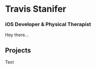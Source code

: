 <!DOCTYPE html>

<h1>Travis Stanifer</h1>
<h3>iOS Developer & Physical Therapist</h3>

<p> Hey there...</p>


## Projects
Text


